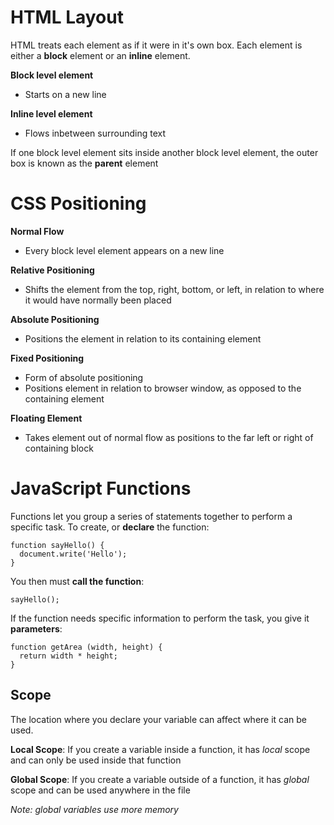 # HTML Layout

HTML treats each element as if it were in it's own box.  Each element is either a **block** element or an **inline** element.  

**Block level element**
- Starts on a new line

**Inline level element**
- Flows inbetween surrounding text

If one block level element sits inside another block level element, the outer box is known as the **parent** element

# CSS Positioning

**Normal Flow**
- Every block level element appears on a new line

**Relative Positioning**
- Shifts the element from the top, right, bottom, or left, in relation to where it would have normally been placed

**Absolute Positioning**
- Positions the element in relation to its containing element 

**Fixed Positioning**
- Form of absolute positioning
- Positions element in relation to browser window, as opposed to the containing element

**Floating Element**
- Takes element out of normal flow as positions to the far left or right of containing block

# JavaScript Functions

Functions let you group a series of statements together to perform a specific task.  To create, or **declare** the function:

```
function sayHello() {
  document.write('Hello');
}
```
You then must **call the function**:
```
sayHello();
```
If the function needs specific information to perform the task, you give it **parameters**:
```
function getArea (width, height) {
  return width * height;
}
```
## Scope

The location where you declare your variable can affect where it can be used. 

**Local Scope**: If you create a variable inside a function, it has *local* scope and can only be used inside that function

**Global Scope**: If you create a variable outside of a function, it has *global* scope and can be used anywhere in the file

*Note: global variables use more memory*
